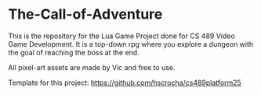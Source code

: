 # The-Call-of-Adventure

This is the repository for the Lua Game Project done for CS 489 Video Game Development. It is a top-down rpg where you explore a dungeon with the goal of reaching the boss at the end.

All pixel-art assets are made by Vic and free to use.

Template for this project: https://github.com/hscrocha/cs489platform25
